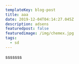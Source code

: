 ```yaml
---
templateKey: blog-post
title: aaa
date: 2019-12-04T04:14:27.045Z
description: adsens
featuredpost: false
featuredimage: /img/chemex.jpg
tags:
  - sd
---
```

sssssss
